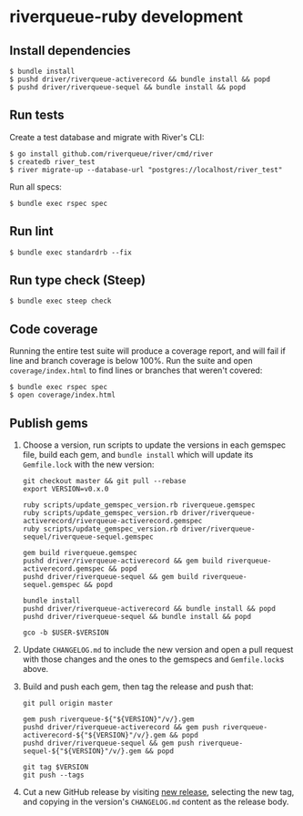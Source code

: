 # riverqueue-ruby development

## Install dependencies

```shell
$ bundle install
$ pushd driver/riverqueue-activerecord && bundle install && popd
$ pushd driver/riverqueue-sequel && bundle install && popd
```
## Run tests

Create a test database and migrate with River's CLI:

```shell
$ go install github.com/riverqueue/river/cmd/river
$ createdb river_test
$ river migrate-up --database-url "postgres://localhost/river_test"
```

Run all specs:

```shell
$ bundle exec rspec spec
```

## Run lint

```shell
$ bundle exec standardrb --fix
```

## Run type check (Steep)

```shell
$ bundle exec steep check
```

## Code coverage

Running the entire test suite will produce a coverage report, and will fail if line and branch coverage is below 100%. Run the suite and open `coverage/index.html` to find lines or branches that weren't covered:

```shell
$ bundle exec rspec spec
$ open coverage/index.html
```

## Publish gems

1. Choose a version, run scripts to update the versions in each gemspec file, build each gem, and `bundle install` which will update its `Gemfile.lock` with the new version:

    ```shell
    git checkout master && git pull --rebase
    export VERSION=v0.x.0

    ruby scripts/update_gemspec_version.rb riverqueue.gemspec
    ruby scripts/update_gemspec_version.rb driver/riverqueue-activerecord/riverqueue-activerecord.gemspec
    ruby scripts/update_gemspec_version.rb driver/riverqueue-sequel/riverqueue-sequel.gemspec

    gem build riverqueue.gemspec
    pushd driver/riverqueue-activerecord && gem build riverqueue-activerecord.gemspec && popd
    pushd driver/riverqueue-sequel && gem build riverqueue-sequel.gemspec && popd

    bundle install
    pushd driver/riverqueue-activerecord && bundle install && popd
    pushd driver/riverqueue-sequel && bundle install && popd

    gco -b $USER-$VERSION
    ```

2. Update `CHANGELOG.md` to include the new version and open a pull request with those changes and the ones to the gemspecs and `Gemfile.lock`s above.

3. Build and push each gem, then tag the release and push that:

    ```shell
    git pull origin master

    gem push riverqueue-${"${VERSION}"/v/}.gem
    pushd driver/riverqueue-activerecord && gem push riverqueue-activerecord-${"${VERSION}"/v/}.gem && popd
    pushd driver/riverqueue-sequel && gem push riverqueue-sequel-${"${VERSION}"/v/}.gem && popd

    git tag $VERSION
    git push --tags
    ```

4. Cut a new GitHub release by visiting [new release](https://github.com/riverqueue/riverqueue-ruby/releases/new), selecting the new tag, and copying in the version's `CHANGELOG.md` content as the release body.
